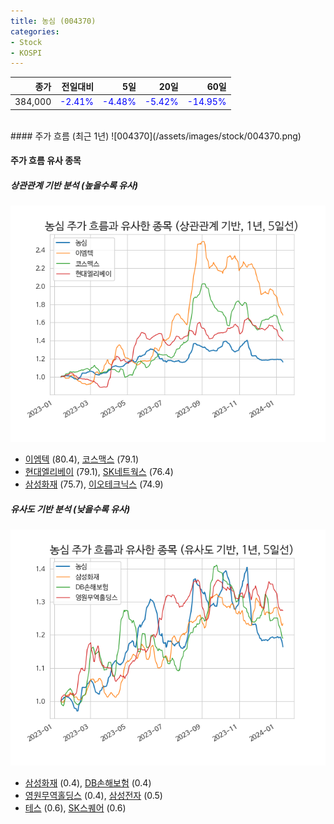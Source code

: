 ```yaml
---
title: 농심 (004370)
categories:
- Stock
- KOSPI
---
```


|종가|전일대비|5일|20일|60일|
|---:|-------:|--:|---:|---:|
|384,000|<span style="color: blue">-2.41%</span>|<span style="color: blue">-4.48%</span>|<span style="color: blue">-5.42%</span>|<span style="color: blue">-14.95%</span>|

<!-- more -->
<br>
#### 주가 흐름 (최근 1년)
![004370](/assets/images/stock/004370.png)


#### 주가 흐름 유사 종목


##### 상관관계 기반 분석 (높을수록 유사)
![004370](/assets/images/stock/004370_corr.png)
- [이엠텍](/091120/) (80.4), [코스맥스](/192820/) (79.1)
- [현대엘리베이](/017800/) (79.1), [SK네트웍스](/001740/) (76.4)
- [삼성화재](/000810/) (75.7), [이오테크닉스](/039030/) (74.9)


##### 유사도 기반 분석 (낮을수록 유사)	
![004370](/assets/images/stock/004370_sim.png)
- [삼성화재](/000810/) (0.4), [DB손해보험](/005830/) (0.4)
- [영원무역홀딩스](/009970/) (0.4), [삼성전자](/005930/) (0.5)
- [테스](/095610/) (0.6), [SK스퀘어](/402340/) (0.6)